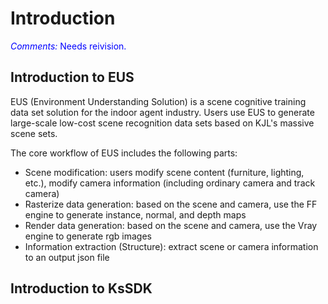 # Introduction

<span style="color:blue">*Comments:* Needs reivision.</span>

## Introduction to EUS
EUS (Environment Understanding Solution) is a scene cognitive training data set solution for the indoor agent industry.
Users use EUS to generate large-scale low-cost scene recognition data sets based on KJL's massive scene sets.

The core workflow of EUS includes the following parts:
* Scene modification: users modify scene content (furniture, lighting, etc.), modify camera information (including ordinary camera and track camera)
* Rasterize data generation: based on the scene and camera, use the FF engine to generate instance, normal, and depth maps
* Render data generation: based on the scene and camera, use the Vray engine to generate rgb images
* Information extraction (Structure): extract scene or camera information to an output json file

## Introduction to KsSDK

